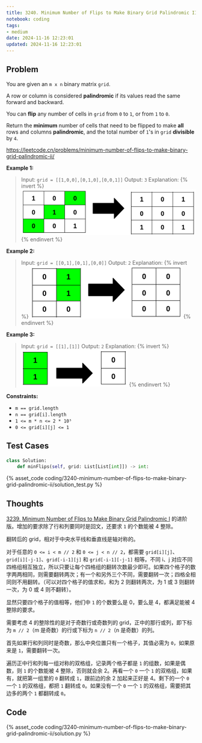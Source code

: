 ```yaml
---
title: 3240. Minimum Number of Flips to Make Binary Grid Palindromic II
notebook: coding
tags:
- medium
date: 2024-11-16 12:23:01
updated: 2024-11-16 12:23:01
---
```

## Problem

You are given an `m x n` binary matrix `grid`.

A row or column is considered **palindromic** if its values read the same forward and backward.

You can **flip** any number of cells in `grid` from `0` to `1`, or from `1` to `0`.

Return the **minimum** number of cells that need to be flipped to make **all** rows and columns **palindromic**, and the total number of `1`'s in `grid` **divisible** by `4`.

<https://leetcode.cn/problems/minimum-number-of-flips-to-make-binary-grid-palindromic-ii/>

**Example 1:**

> Input: `grid = [[1,0,0],[0,1,0],[0,0,1]]`
> Output: `3`
> Explanation:
> {% invert %}
![case1](3240-minimum-number-of-flips-to-make-binary-grid-palindromic-ii/case1.png)
{% endinvert %}

**Example 2:**

> Input: `grid = [[0,1],[0,1],[0,0]]`
> Output: `2`
> Explanation:
> {% invert %}
![case2](3240-minimum-number-of-flips-to-make-binary-grid-palindromic-ii/case2.png)
{% endinvert %}

**Example 3:**

> Input: `grid = [[1],[1]]`
> Output: `2`
> Explanation:
> {% invert %}
![case3](3240-minimum-number-of-flips-to-make-binary-grid-palindromic-ii/case3.png)
{% endinvert %}

**Constraints:**

- `m == grid.length`
- `n == grid[i].length`
- `1 <= m * n <= 2 * 10⁵`
- `0 <= grid[i][j] <= 1`

## Test Cases

``` python
class Solution:
    def minFlips(self, grid: List[List[int]]) -> int:
```

{% asset_code coding/3240-minimum-number-of-flips-to-make-binary-grid-palindromic-ii/solution_test.py %}

## Thoughts

[3239. Minimum Number of Flips to Make Binary Grid Palindromic I](/coding/3239-minimum-number-of-flips-to-make-binary-grid-palindromic-i) 的进阶版。增加的要求除了行和列要同时是回文，还要求 `1` 的个数能被 4 整除。

翻转后的 grid，相对于中央水平线和垂直线是轴对称的。

对于任意的 `0 <= i < m // 2` 和 `0 <= j < n // 2`，都需要 `grid[i][j]`、`grid[i][-j-1]`、`grid[-i-1][j]` 和 `grid[-i-1][-j-1]` 相等。不同 i、j 对应不同四格组相互独立，所以只要让每个四格组的翻转次数最少即可。如果四个格子的数字两两相同，则需要翻转两次；有一个和另外三个不同，需要翻转一次；四格全相同则不用翻转。（可以对四个格子的值求和，和为 2 则翻转两次，为 1 或 3 则翻转一次，为 0 或 4 则不翻转）。

显然只要四个格子的值相等，他们中 `1` 的个数要么是 0，要么是 4，都满足能被 4 整除的要求。

需要考虑 4 的整除性的是对于奇数行或奇数列的 grid，正中的那行或列，即下标为 `m // 2`（m 是奇数）的行或下标为 `n // 2`（n 是奇数）的列。

首先如果行和列同时是奇数，那么中央位置只有一个格子，其值必需为 `0`，如果原来是 `1`，需要翻转一次。

遍历正中行和列每一组对称的双格组，记录两个格子都是 `1` 的组数，如果是偶数，则 `1` 的个数能被 4 整除，否则就会余 2。再看一个 `0` 一个 `1` 的双格组，如果有，就把第一组里的 `0` 翻转成 `1`，跟前边的余 2 加起来正好是 4。剩下的一个 `0` 一个 `1` 的双格组，都把 `1` 翻转成 `0`。如果没有一个 `0` 一个 `1` 的双格组，需要把其边多的两个 `1` 都翻转成 `0`。

## Code

{% asset_code coding/3240-minimum-number-of-flips-to-make-binary-grid-palindromic-ii/solution.py %}
